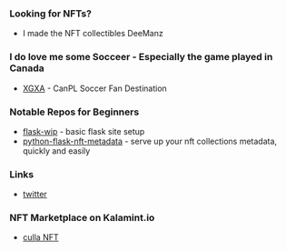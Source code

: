 ### Looking for NFTs?
- I made the NFT collectibles DeeManz

### I do love me some Socceer - Especially the game played in Canada
- [XGXA](https://www.xgxa.ca/) - CanPL Soccer Fan Destination 

### Notable Repos for Beginners
- [flask-wip](https://github.com/tamccullough/flask-wip) - basic flask site setup
- [python-flask-nft-metadata](https://github.com/tamccullough/python-flask-nft-metadata) - serve up your nft collections metadata, quickly and easily

### Links
- [twitter](https://twitter.com/tamccullough)

### NFT Marketplace on Kalamint.io

- [culla NFT](https://kalamint.io/user/culla)

<!---
I love this ✨ special ✨ repository!
--->
